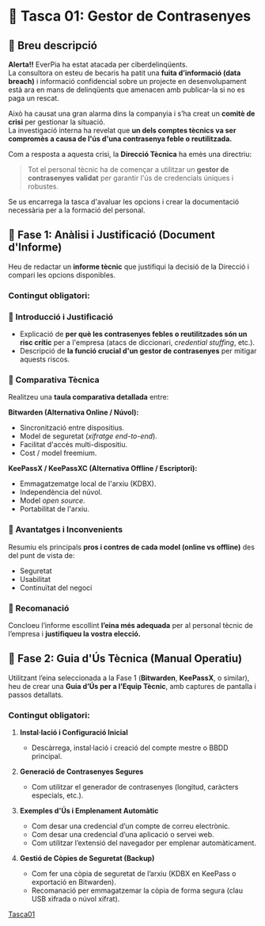 # 🧠 Tasca 01: Gestor de Contrasenyes

## 🔔 Breu descripció

**Alerta!!** EverPia ha estat atacada per ciberdelinqüents.  
La consultora on esteu de becaris ha patit una **fuita d’informació (data breach)** i informació confidencial sobre un projecte en desenvolupament està ara en mans de delinqüents que amenacen amb publicar-la si no es paga un rescat.

Això ha causat una gran alarma dins la companyia i s’ha creat un **comitè de crisi** per gestionar la situació.  
La investigació interna ha revelat que **un dels comptes tècnics va ser compromès a causa de l'ús d'una contrasenya feble o reutilitzada.**

Com a resposta a aquesta crisi, la **Direcció Tècnica** ha emès una directriu:  
> Tot el personal tècnic ha de començar a utilitzar un **gestor de contrasenyes validat** per garantir l'ús de credencials úniques i robustes.  

Se us encarrega la tasca d'avaluar les opcions i crear la documentació necessària per a la formació del personal.


## 🧩 Fase 1: Anàlisi i Justificació (Document d'Informe)

Heu de redactar un **informe tècnic** que justifiqui la decisió de la Direcció i compari les opcions disponibles.

### Contingut obligatori:

### 🔹 Introducció i Justificació
- Explicació de **per què les contrasenyes febles o reutilitzades són un risc crític** per a l'empresa (atacs de diccionari, *credential stuffing*, etc.).  
- Descripció de **la funció crucial d'un gestor de contrasenyes** per mitigar aquests riscos.

### 🔹 Comparativa Tècnica
Realitzeu una **taula comparativa detallada** entre:

**Bitwarden (Alternativa Online / Núvol):**
- Sincronització entre dispositius.
- Model de seguretat (*xifratge end-to-end*).
- Facilitat d'accés multi-dispositiu.
- Cost / model freemium.

**KeePassX / KeePassXC (Alternativa Offline / Escriptori):**
- Emmagatzematge local de l'arxiu (KDBX).
- Independència del núvol.
- Model *open source*.
- Portabilitat de l'arxiu.

### 🔹 Avantatges i Inconvenients
Resumiu els principals **pros i contres de cada model (online vs offline)** des del punt de vista de:
- Seguretat
- Usabilitat
- Continuïtat del negoci

### 🔹 Recomanació
Concloeu l’informe escollint **l’eina més adequada** per al personal tècnic de l’empresa i **justifiqueu la vostra elecció.**


## 🧭 Fase 2: Guia d'Ús Tècnica (Manual Operatiu)

Utilitzant l’eina seleccionada a la Fase 1 (**Bitwarden**, **KeePassX**, o similar), heu de crear una **Guia d’Ús per a l’Equip Tècnic**, amb captures de pantalla i passos detallats.

### Contingut obligatori:

1. **Instal·lació i Configuració Inicial**
   - Descàrrega, instal·lació i creació del compte mestre o BBDD principal.

2. **Generació de Contrasenyes Segures**
   - Com utilitzar el generador de contrasenyes (longitud, caràcters especials, etc.).

3. **Exemples d'Ús i Emplenament Automàtic**
   - Com desar una credencial d’un compte de correu electrònic.
   - Com desar una credencial d’una aplicació o servei web.
   - Com utilitzar l’extensió del navegador per emplenar automàticament.

4. **Gestió de Còpies de Seguretat (Backup)**
   - Com fer una còpia de seguretat de l’arxiu (KDBX en KeePass o exportació en Bitwarden).
   - Recomanació per emmagatzemar la còpia de forma segura (clau USB xifrada o núvol xifrat).


[Tasca01](Tasca01/T01:GESTORDECONTRASENYES)




